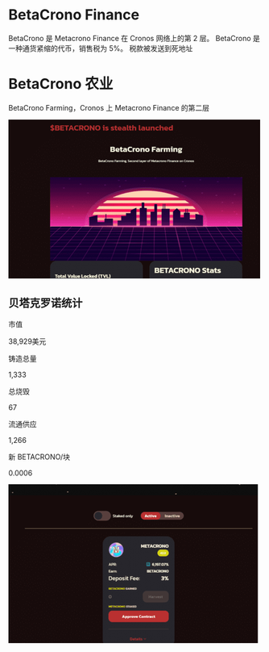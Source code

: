 # BetaCrono Finance

<p>BetaCrono 是 Metacrono Finance 在 Cronos 网络上的第 2 层。 BetaCrono 是一种通货紧缩的代币，销售税为 5%。 税款被发送到死地址&nbsp;</p>

# BetaCrono 农业

BetaCrono Farming，Cronos 上 Metacrono Finance 的第二层

![uidsj](uidsj.png)



## 贝塔克罗诺统计

市值

38,929美元

铸造总量

1,333

总烧毁

67

流通供应

1,266

新 BETACRONO/块

0.0006



![ixin](ixin.png)
